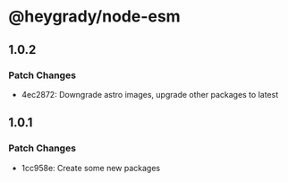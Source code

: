 # @heygrady/node-esm

## 1.0.2

### Patch Changes

- 4ec2872: Downgrade astro images, upgrade other packages to latest

## 1.0.1

### Patch Changes

- 1cc958e: Create some new packages
